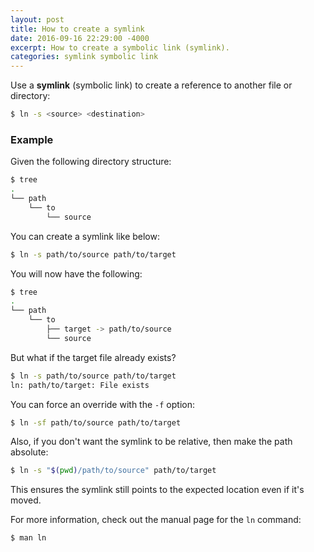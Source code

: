 ```yaml
---
layout: post
title: How to create a symlink
date: 2016-09-16 22:29:00 -4000
excerpt: How to create a symbolic link (symlink).
categories: symlink symbolic link
---
```


Use a **symlink** (symbolic link) to create a reference to another file or directory:

```sh
$ ln -s <source> <destination>
```

### Example

Given the following directory structure:

```sh
$ tree
.
└── path
    └── to
        └── source
```

You can create a symlink like below:

```sh
$ ln -s path/to/source path/to/target
```

You will now have the following:

```sh
$ tree
.
└── path
    └── to
        ├── target -> path/to/source
        └── source
```

But what if the target file already exists?

```sh
$ ln -s path/to/source path/to/target
ln: path/to/target: File exists
```

You can force an override with the `-f` option:

```sh
$ ln -sf path/to/source path/to/target
```

Also, if you don't want the symlink to be relative, then make the path absolute:

```sh
$ ln -s "$(pwd)/path/to/source" path/to/target
```

This ensures the symlink still points to the expected location even if it's moved.

For more information, check out the manual page for the `ln` command:

```sh
$ man ln
```
